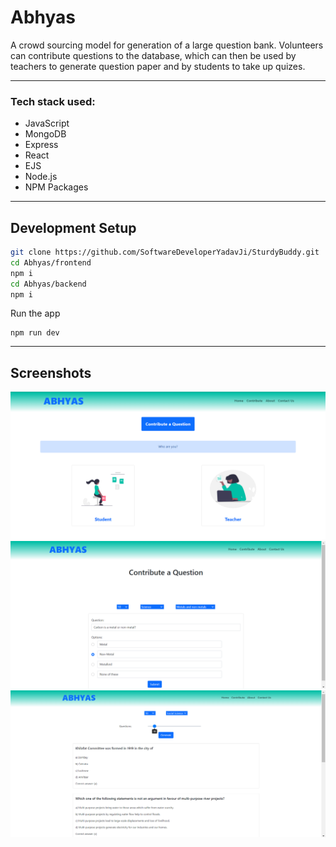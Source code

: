 # Abhyas

A crowd sourcing model for generation of a large question bank. Volunteers can contribute questions to the database, which can then be used by teachers to generate question paper and by students to take up quizes.

---

### Tech stack used:
* JavaScript
* MongoDB
* Express
* React
* EJS
* Node.js
* NPM Packages
---

## Development Setup

```sh
git clone https://github.com/SoftwareDeveloperYadavJi/SturdyBuddy.git
cd Abhyas/frontend
npm i
cd Abhyas/backend
npm i
```

Run the app

```
npm run dev
```

---
## Screenshots

![home](screenshots/home.png)
![contribute](screenshots/contribute.png)
![generate paper](screenshots/generatePaper.png)
